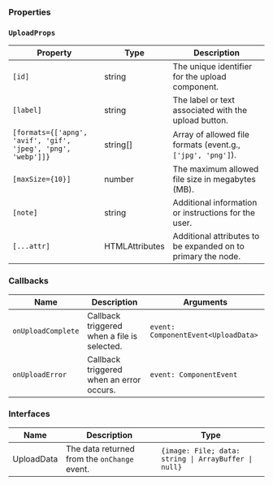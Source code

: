 ### Properties

### `UploadProps`

| Property                                                     | Type                            | Description                                                  |
| ------------------------------------------------------------ | ------------------------------- | ------------------------------------------------------------ |
| `[id]`                                                       | string                          | The unique identifier for the upload component.              |
| `[label]`                                                    | string                          | The label or text associated with the upload button.         |
| `[formats={['apng', 'avif', 'gif', 'jpeg', 'png', 'webp']]}` | string[]                        | Array of allowed file formats (event.g., `['jpg', 'png']`).  |
| `[maxSize={10}]`                                             | number                          | The maximum allowed file size in megabytes (MB).             |
| `[note]`                                                     | string                          | Additional information or instructions for the user.         |
| `[...attr] `                                                 | HTMLAttributes<HTMLFormElement> | Additional attributes to be expanded on to primary the node. |

### Callbacks

| Name               | Description                                 | Arguments                           |
| ------------------ | ------------------------------------------- | ----------------------------------- |
| `onUploadComplete` | Callback triggered when a file is selected. | `event: ComponentEvent<UploadData>` |
| `onUploadError`    | Callback triggered when an error occurs.    | `event: ComponentEvent`             |

### Interfaces

| Name       | Description                                  | Type                                                 |
| ---------- | -------------------------------------------- | ---------------------------------------------------- |
| UploadData | The data returned from the `onChange` event. | `{image: File; data: string \| ArrayBuffer \| null}` |
